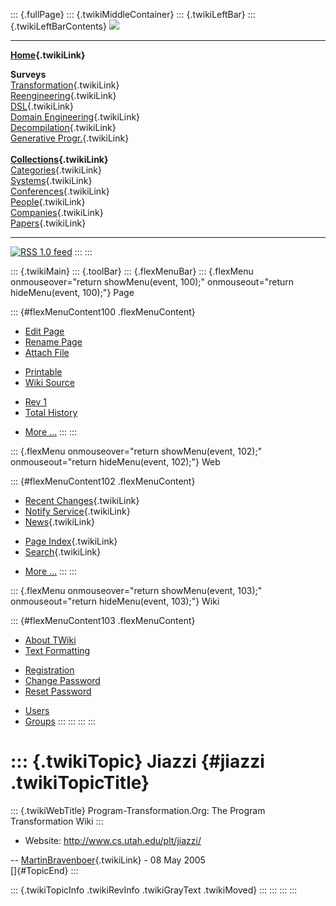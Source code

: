 ::: {.fullPage}
::: {.twikiMiddleContainer}
::: {.twikiLeftBar}
::: {.twikiLeftBarContents}
![](../pub/transformation.gif)

------------------------------------------------------------------------

**[Home](WebHome){.twikiLink}**

**Surveys**\
[Transformation](ProgramTransformation){.twikiLink}\
[Reengineering](ReengineeringWiki){.twikiLink}\
[DSL](DomainSpecificLanguages){.twikiLink}\
[Domain Engineering](DomainEngineering){.twikiLink}\
[Decompilation](DeCompilation){.twikiLink}\
[Generative Progr.](GenerativeProgrammingWiki){.twikiLink}\
\
**[Collections](CategoryCollection){.twikiLink}**\
[Categories](CategoryCategory){.twikiLink}\
[Systems](TransformationSystems){.twikiLink}\
[Conferences](TransformationConferences){.twikiLink}\
[People](TransformationPeople){.twikiLink}\
[Companies](TransformationCompanies){.twikiLink}\
[Papers](CategoryPaper){.twikiLink}

------------------------------------------------------------------------

[![](../pub/rss.gif "RSS 1.0 feed")](WebRss@skin=rss)
:::
:::

::: {.twikiMain}
::: {.toolBar}
::: {.flexMenuBar}
::: {.flexMenu onmouseover="return showMenu(event, 100);" onmouseout="return hideMenu(event, 100);"}
Page

::: {#flexMenuContent100 .flexMenuContent}
-   [Edit
    Page](http://www.program-transformation.org/edit/Transform/Jiazzi?t=1536826506)
-   [Rename
    Page](http://www.program-transformation.org/rename/Transform/Jiazzi)
-   [Attach
    File](http://www.program-transformation.org/attach/Transform/Jiazzi)

<!-- -->

-   [Printable](http://www.program-transformation.org/view/Transform/Jiazzi?skin=print.pattern)
-   [Wiki
    Source](http://www.program-transformation.org/view/Transform/Jiazzi?skin=text&raw=on&contenttype=text/plain)

<!-- -->

-   [Rev
    1](http://www.program-transformation.org/view/Transform/Jiazzi?rev=1.1)
-   [Total
    History](http://www.program-transformation.org/rdiff/Transform/Jiazzi)

<!-- -->

-   [More
    \...](http://www.program-transformation.org/oops/Transform/Jiazzi?template=oopsmore&param1=1.1&param2=1.1)
:::
:::

::: {.flexMenu onmouseover="return showMenu(event, 102);" onmouseout="return hideMenu(event, 102);"}
Web

::: {#flexMenuContent102 .flexMenuContent}
-   [Recent Changes](WebChanges){.twikiLink}
-   [Notify Service](WebNotify){.twikiLink}
-   [News](WebNews){.twikiLink}

<!-- -->

-   [Page Index](WebIndex){.twikiLink}
-   [Search](WebSearch){.twikiLink}

<!-- -->

-   [More
    \...](http://www.program-transformation.org/oops/Transform/Jiazzi?template=oopsmore&param1=1.1&param2=1.1)
:::
:::

::: {.flexMenu onmouseover="return showMenu(event, 103);" onmouseout="return hideMenu(event, 103);"}
Wiki

::: {#flexMenuContent103 .flexMenuContent}
-   [About
    TWiki](http://www.program-transformation.org/view/TWiki/WebHome)
-   [Text
    Formatting](http://www.program-transformation.org/view/TWiki/TextFormattingRules)

<!-- -->

-   [Registration](http://www.program-transformation.org/view/TWiki/TWikiRegistration)
-   [Change
    Password](http://www.program-transformation.org/view/TWiki/ChangePassword)
-   [Reset
    Password](http://www.program-transformation.org/view/TWiki/ResetPassword)

<!-- -->

-   [Users](http://www.program-transformation.org/view/Main/TWikiUsers)
-   [Groups](http://www.program-transformation.org/view/Main/TWikiGroups)
:::
:::
:::
:::

::: {.twikiTopic}
Jiazzi {#jiazzi .twikiTopicTitle}
======

::: {.twikiWebTitle}
Program-Transformation.Org: The Program Transformation Wiki
:::

-   Website: <http://www.cs.utah.edu/plt/jiazzi/>

\-- [MartinBravenboer](../Main/MartinBravenboer){.twikiLink} - 08 May
2005\
[]{#TopicEnd}
:::

::: {.twikiTopicInfo .twikiRevInfo .twikiGrayText .twikiMoved}
:::
:::
:::
:::
